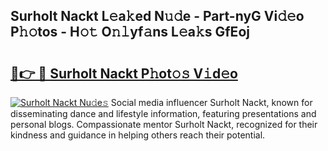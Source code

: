 ## Surholt Nackt L𝚎a𝚔ed N𝚞𝚍e - Part-nyG Vi𝚍𝚎o P𝚑𝚘tos - H𝚘𝚝 O𝚗𝚕yf𝚊ns L𝚎a𝚔s GfEoj

# <h2><a href="http://kf89431.oniu.top/?m=Surholt+Nackt">🔗👉 🔴 Surholt Nackt P𝚑ot𝚘𝚜 V𝚒d𝚎o</a></h2>

[![Surholt Nackt Nu𝚍e𝚜](https://i.imgur.com/0qMVB7G.gif)](http://kf89431.oniu.top/?m=Surholt+Nackt)
Social media influencer Surholt Nackt, known for disseminating dance and lifestyle information, featuring presentations and personal blogs. Compassionate mentor Surholt Nackt, recognized for their kindness and guidance in helping others reach their potential.  
